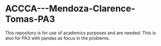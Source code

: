 # ACCCA---Mendoza-Clarence-Tomas-PA3
This repository is for use of academics purposes and are needed. This is also for PA3 with pandas as focus in the problems.
